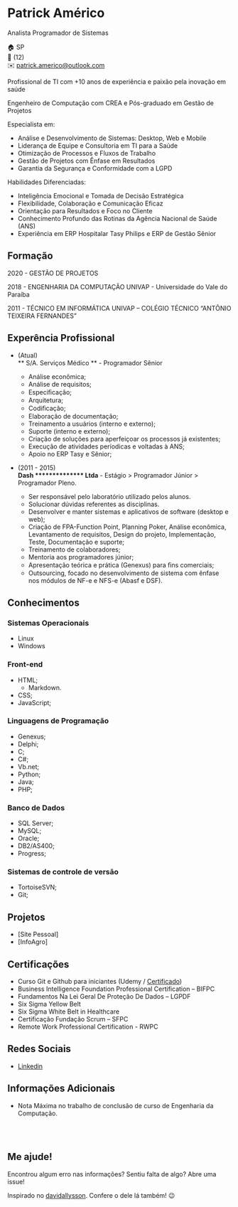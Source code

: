 # Patrick Américo
Analista Programador de Sistemas

:house:    SP <br>
:iphone:   (12)  <br>
:envelope:  patrick.americo@outlook.com

Profissional de TI com +10 anos de experiência e paixão pela inovação em saúde

Engenheiro de Computação com CREA e Pós-graduado em Gestão de Projetos

Especialista em:

  * Análise e Desenvolvimento de Sistemas: Desktop, Web e Mobile
  * Liderança de Equipe e Consultoria em TI para a Saúde
  * Otimização de Processos e Fluxos de Trabalho
  * Gestão de Projetos com Ênfase em Resultados
  * Garantia da Segurança e Conformidade com a LGPD

Habilidades Diferenciadas:

  * Inteligência Emocional e Tomada de Decisão Estratégica
  * Flexibilidade, Colaboração e Comunicação Eficaz
  * Orientação para Resultados e Foco no Cliente
  * Conhecimento Profundo das Rotinas da Agência Nacional de Saúde (ANS)
  * Experiência em ERP Hospitalar Tasy Philips e ERP de Gestão Sênior


## Formação
2020 - GESTÃO DE PROJETOS <br>

2018 - ENGENHARIA DA COMPUTAÇÃO
UNIVAP - Universidade do Vale do Paraíba

2011 - TÉCNICO EM INFORMÁTICA
UNIVAP – COLÉGIO TÉCNICO “ANTÔNIO TEIXEIRA FERNANDES”

## Experência Profissional

* (Atual) <br>
**  S/A. Serviços Médico ** -
Programador Sênior
  * Análise econômica;
  * Análise de requisitos;
  * Especiﬁcação;
  * Arquitetura;
  * Codiﬁcação; 
  * Elaboração de documentação;
  * Treinamento a usuários (interno e externo);
  * Suporte (interno e externo);
  * Criação de soluções para aperfeiçoar os processos já existentes;
  * Execução de atividades períodicas e voltadas à ANS; 
  * Apoio no ERP Tasy e Sênior;

* (2011 -  2015) <br>
**Dash ************** Ltda** -
Estágio > Programador Júnior > Programador Pleno.
  * Ser responsável pelo laboratório utilizado pelos alunos.
  * Solucionar dúvidas referentes as disciplinas.
  * Desenvolver e manter sistemas e aplicativos de software (desktop e web);
  * Criação de FPA-Function Point, Planning Poker, Análise econômica, Levantamento de requisitos, Design do projeto, Implementação, Teste, Documentação e suporte;
  * Treinamento de colaboradores;
  * Mentoria aos programadores júnior;
  * Apresentação teórica e prática (Genexus) para ﬁns comerciais;
  * Outsourcing, focado no desenvolvimento de sistema com ênfase nos módulos de NF-e e NFS-e (Abasf e DSF). 

## Conhecimentos

### Sistemas Operacionais
* Linux
* Windows

### Front-end
* HTML;
  * Markdown.
* CSS;
* JavaScript;

### Linguagens de Programação
* Genexus;
* Delphi;
* C;
* C#;
* Vb.net;
* Python;
* Java;
* PHP;


### Banco de Dados
* SQL Server;
* MySQL;
* Oracle;
* DB2/AS400;
* Progress;

### Sistemas de controle de versão
* TortoiseSVN;
* Git;

## Projetos
* [Site Pessoal]
* [InfoAgro]

## Certificações
* Curso Git e Github para iniciantes (Udemy / [Certificado](#))
* Business Intelligence Foundation Professional Certification – BIFPC
* Fundamentos Na Lei Geral De Proteção De Dados – LGPDF
* Six Sigma Yellow Belt
* Six Sigma White Belt in Healthcare
* Certificação Fundação Scrum – SFPC
* Remote Work Professional Certification - RWPC

## Redes Sociais
*  [Linkedin]()

## Informações Adicionais
* Nota Máxima no trabalho de conclusão de curso de Engenharia da Computação.

<br><br>

## Me ajude!
Encontrou algum erro nas informações? Sentiu falta de algo? Abre uma issue! <br>

Inspirado no [davidallysson]([https://github.com/richmanzoli/curriculo](https://github.com/davidallysson/curriculo)https://github.com/davidallysson/curriculo). Confere o dele lá também! :wink: